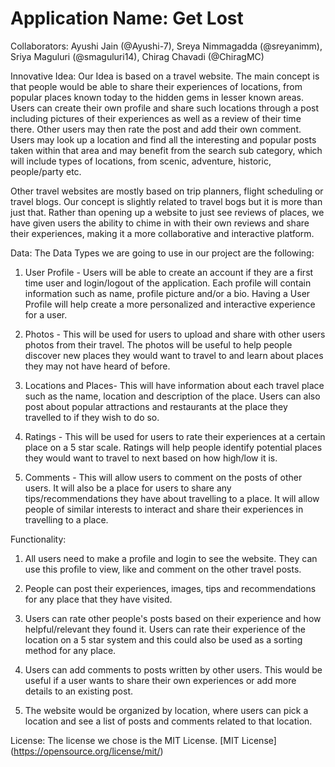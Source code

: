# Application Name: Get Lost

Collaborators: 
Ayushi Jain (@Ayushi-7),
Sreya Nimmagadda (@sreyanimm),
Sriya Maguluri (@smaguluri14),
Chirag Chavadi (@ChiragMC)

Innovative Idea:
Our Idea is based on a travel website. The main concept is that people would be able to share their experiences of locations, from popular places known today to the hidden gems in lesser known areas. Users can create their own profile and share such locations through a post including pictures of their experiences as well as a review of their time there. Other users may then rate the post and add their own comment. Users may look up a location and find all the interesting and popular posts taken within that area and may benefit from the search sub category, which will include types of locations, from scenic, adventure, historic, people/party etc.

Other travel websites are mostly based on trip planners, flight scheduling or travel blogs. Our concept is slightly related to travel bogs but it is more than just that. Rather than opening up a website to just see reviews of places, we have given users the ability to chime in with their own reviews and share their experiences, making it a more collaborative and interactive platform.

Data: 
The Data Types we are going to use in our project are the following:
1) User Profile - Users will be able to create an account if they are a first time user and login/logout of the application. Each profile will contain information such as name, profile picture and/or a bio. Having a User Profile will help create a more personalized and interactive experience for a user.

2) Photos - This will be used for users to upload and share with other users photos from their travel. The photos will be useful to help people discover new places they would want to travel to and learn about places they may not have heard of before.

3) Locations and Places- This will have information about each travel place such as the name, location and description of the place. Users can also post about popular attractions and restaurants at the place they travelled to if they wish to do so.

4) Ratings - This will be used for users to rate their experiences at a certain place on a 5 star scale. Ratings will help people identify potential places they would want to travel to next based on how high/low it is. 

5) Comments - This will allow users to comment on the posts of other users. It will also be a place for users to share any tips/recommendations they have about travelling to a place. It will allow people of similar interests to interact and share their experiences in travelling to a place. 

Functionality:
1) All users need to make a profile and login to see the website. They can use this profile to view, like and comment on the other travel posts. 

2) People can post their experiences, images, tips and recommendations for any place that they have visited. 

3) Users can rate other people's posts based on their experience and how helpful/relevant they found it. Users can rate their experience of the location on a 5 star system and this could also be used as a sorting method for any place.

4) Users can add comments to posts written by other users. This would be useful if a user wants to share their own experiences or add more details to an existing post.

5) The website would be organized by location, where users can pick a location and see a list of posts and comments related to that location.

License:
The license we chose is the MIT License.
[MIT License] (https://opensource.org/license/mit/)
